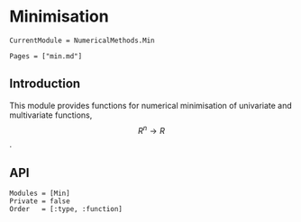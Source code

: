 # Minimisation

```@meta
CurrentModule = NumericalMethods.Min
```

```@contents
Pages = ["min.md"]
```

## Introduction

This module provides functions for numerical minimisation of univariate and multivariate functions, $$R^n \to R$$.

## API

```@autodocs
Modules = [Min]
Private = false
Order   = [:type, :function]
```
